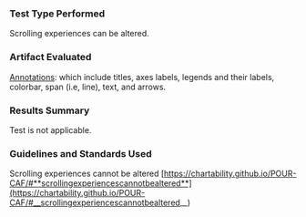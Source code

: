 ### Test Type Performed

Scrolling experiences can be altered.

### Artifact Evaluated

[Annotations](https://docs.bokeh.org/en/latest/docs/user_guide/interaction.html): which include titles, axes labels, legends and their labels, colorbar, span (i.e, line), text, and arrows.

### Results Summary

Test is not applicable.

<!-- ### Expected Behavior (Pass/Fail)
- *FAIL* - Scrolling experiences must provide a way to be adjusted or opted out of. Infinite scrolling, parallax scrolling, and “scrollytelling” experiences must come with the ability to be turned off or used optionally, with an option like “load more” or “next” in its place for keyboard only users.

### Image or Video of Failure
<figure>
    <img width="803" alt="Two line charts are shown side by side. The chart on the left has been scrolled out so far that you barely see it in the center, and cannot gain any information from it. The chart on the right is scrolled in the point where the lines are not visible at all." src="./assets/plotting-interface_scrolling.png">
    <figcaption>Two line charts are shown side by side. The chart on the left has been scrolled out so far that you barely see it in the center, and cannot gain any information from it. The chart on the right is scrolled in the point where the lines are not visible at all.</figcaption>
</figure>


### Steps to Reproduce
Using the line chart's scrolling tool, scroll forward or backward continually to change the chart's view.  -->

### Guidelines and Standards Used

Scrolling experiences cannot be altered [https://chartability.github.io/POUR-CAF/#**scrollingexperiencescannotbealtered**](https://chartability.github.io/POUR-CAF/#__scrollingexperiencescannotbealtered__)

<!-- ### Related Evidence
(Added if additional evidence has already been gathered for related elements. This will not be edited retroactively, however, due to scope creep. This means that the latest issues will have the most Related Evidence listed.) -->

<!-- ### Known or Documented Issues
(If there is already a github issue created for this test or a related test, it will be listed here.) -->

<!-- ### Technical Details
- Chrome Version 129.0.6668.59 (64-bit)
- Windows 11 Build 22631.3958

*Updated as of: September 18th, 2024* -->

<!-- ### Notes
A seasoned SR (screen reader) user could have the knowledge to navigate and explore webpages and graphs with more nuance, whether through manual mode switching, certain key shortcuts, etc. These tests are done by a sighted user with the SR’s default options and performed as if a new or beginner user is interacting with these elements. We would expect that all users could be able to navigate smoothly, regardless of experience levels. -->
